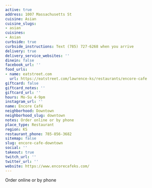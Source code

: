 ```yaml
---
active: true
address: 1007 Massachusetts St
cuisine: Asian
cuisine_slugs:
- asian
cuisines:
- Asian
curbside: true
curbside_instructions: Text (785) 727-6268 when you arrive
delivery: true
delivery_service_websites: ''
dinein: false
facebook_url: ''
food_urls:
- name: eatstreet.com
  url: https://eatstreet.com/lawrence-ks/restaurants/encore-cafe
giftcard: false
giftcard_notes: ''
giftcard_url: ''
hours: Mo-Su 4-9pm
instagram_url: ''
name: Encore Café
neighborhood: Downtown
neighborhood_slug: downtown
notes: Order online or by phone
place_type: Restaurant
region: KS
restaurant_phone: 785-856-3682
sitemap: false
slug: encore-cafe-downtown
social: ''
takeout: true
twitch_url: ''
twitter_url: ''
website: https://www.encorecafeks.com/
---
```


Order online or by phone